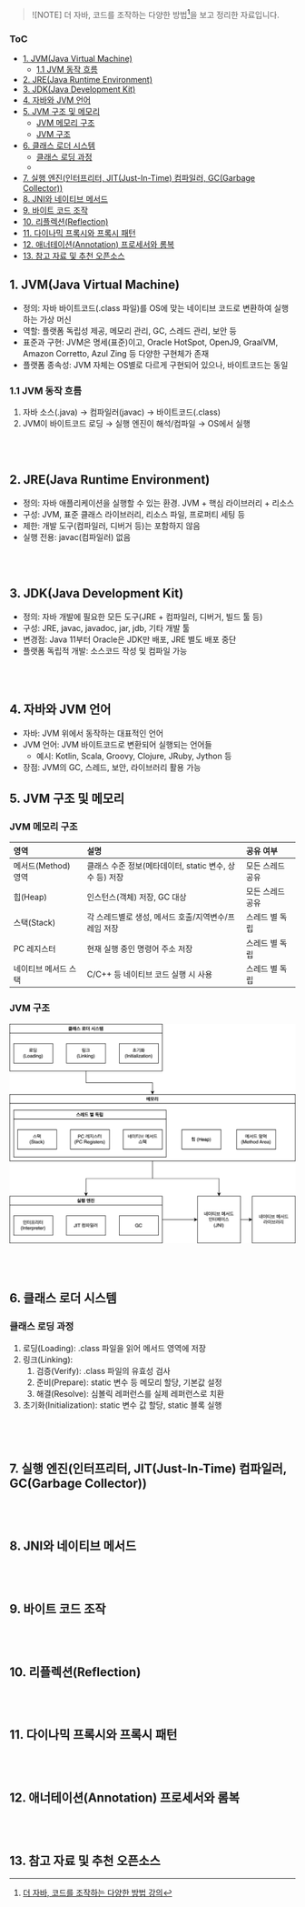 > ![NOTE]
> 더 자바, 코드를 조작하는 다양한 방법[^1]을 보고 정리한 자료입니다.

### ToC

- [1. JVM(Java Virtual Machine)](#1-jvmjava-virtual-machine)
  - [1.1 JVM 동작 흐름](#11-jvm-동작-흐름)
- [2. JRE(Java Runtime Environment)](#2-jrejava-runtime-environment)
- [3. JDK(Java Development Kit)](#3-jdkjava-development-kit)
- [4. 자바와 JVM 언어](#4-자바와-jvm-언어)
- [5. JVM 구조 및 메모리](#5-jvm-구조-및-메모리)
  - [JVM 메모리 구조](#jvm-메모리-구조)
  - [JVM 구조](#jvm-구조)
- [6. 클래스 로더 시스템](#6-클래스-로더-시스템)
  - [클래스 로딩 과정](#클래스-로딩-과정)
  - [](#)
- [7. 실행 엔진(인터프리터, JIT(Just-In-Time) 컴파일러, GC(Garbage Collector))](#7-실행-엔진인터프리터-jitjust-in-time-컴파일러-gcgarbage-collector)
- [8. JNI와 네이티브 메서드](#8-jni와-네이티브-메서드)
- [9. 바이트 코드 조작](#9-바이트-코드-조작)
- [10. 리플렉션(Reflection)](#10-리플렉션reflection)
- [11. 다이나믹 프록시와 프록시 패턴](#11-다이나믹-프록시와-프록시-패턴)
- [12. 애너테이션(Annotation) 프로세서와 롬복](#12-애너테이션annotation-프로세서와-롬복)
- [13. 참고 자료 및 추천 오픈소스](#13-참고-자료-및-추천-오픈소스)

## 1. JVM(Java Virtual Machine)

- 정의: 자바 바이트코드(.class 파일)를 OS에 맞는 네이티브 코드로 변환하여 실행하는 가상 머신
- 역할: 플랫폼 독립성 제공, 메모리 관리, GC, 스레드 관리, 보안 등
- 표준과 구현: JVM은 명세(표준)이고, Oracle HotSpot, OpenJ9, GraalVM, Amazon Corretto, Azul Zing 등 다양한 구현체가 존재
- 플랫폼 종속성: JVM 자체는 OS별로 다르게 구현되어 있으나, 바이트코드는 동일

### 1.1 JVM 동작 흐름

1. 자바 소스(.java) → 컴파일러(javac) → 바이트코드(.class)
2. JVM이 바이트코드 로딩 → 실행 엔진이 해석/컴파일 → OS에서 실행

<br/><br/>

## 2. JRE(Java Runtime Environment)

- 정의: 자바 애플리케이션을 실행할 수 있는 환경. JVM + 핵심 라이브러리 + 리소스
- 구성: JVM, 표준 클래스 라이브러리, 리소스 파일, 프로퍼티 세팅 등
- 제한: 개발 도구(컴파일러, 디버거 등)는 포함하지 않음
- 실행 전용: javac(컴파일러) 없음

<br/><br/>

## 3. JDK(Java Development Kit)

- 정의: 자바 개발에 필요한 모든 도구(JRE + 컴파일러, 디버거, 빌드 툴 등)
- 구성: JRE, javac, javadoc, jar, jdb, 기타 개발 툴
- 변경점: Java 11부터 Oracle은 JDK만 배포, JRE 별도 배포 중단
- 플랫폼 독립적 개발: 소스코드 작성 및 컴파일 가능

<br/><br/>

## 4. 자바와 JVM 언어

- 자바: JVM 위에서 동작하는 대표적인 언어
- JVM 언어: JVM 바이트코드로 변환되어 실행되는 언어들
  - 예시: Kotlin, Scala, Groovy, Clojure, JRuby, Jython 등
- 장점: JVM의 GC, 스레드, 보안, 라이브러리 활용 가능

## 5. JVM 구조 및 메모리

### JVM 메모리 구조

| 영역                 | 설명                                                    | 공유 여부        |
| :------------------- | :------------------------------------------------------ | :--------------- |
| 메서드(Method) 영역  | 클래스 수준 정보(메타데이터, static 변수, 상수 등) 저장 | 모든 스레드 공유 |
| 힙(Heap)             | 인스턴스(객체) 저장, GC 대상                            | 모든 스레드 공유 |
| 스택(Stack)          | 각 스레드별로 생성, 메서드 호출/지역변수/프레임 저장    | 스레드 별 독립   |
| PC 레지스터          | 현재 실행 중인 명령어 주소 저장                         | 스레드 별 독립   |
| 네이티브 메서드 스택 | C/C++ 등 네이티브 코드 실행 시 사용                     | 스레드 별 독립   |

### JVM 구조

![JVM 구조](/public/images/자바_코드를_조작하는_다양한_방법_1.svg)

<br/><br/>

## 6. 클래스 로더 시스템

### 클래스 로딩 과정

1. 로딩(Loading): .class 파일을 읽어 메서드 영역에 저장
2. 링크(Linking):
   1. 검증(Verify): .class 파일의 유효성 검사
   2. 준비(Prepare): static 변수 등 메모리 할당, 기본값 설정
   3. 해결(Resolve): 심볼릭 레퍼런스를 실제 레퍼런스로 치환
3. 초기화(Initialization): static 변수 값 할당, static 블록 실행

###

<br/><br/>

## 7. 실행 엔진(인터프리터, JIT(Just-In-Time) 컴파일러, GC(Garbage Collector))

<br/><br/>

## 8. JNI와 네이티브 메서드

<br/><br/>

## 9. 바이트 코드 조작

<br/><br/>

## 10. 리플렉션(Reflection)

<br/><br/>

## 11. 다이나믹 프록시와 프록시 패턴

<br/><br/>

## 12. 애너테이션(Annotation) 프로세서와 롬복

<br/><br/>

## 13. 참고 자료 및 추천 오픈소스

[^1]: [더 자바, 코드를 조작하는 다양한 방법 강의](https://www.inflearn.com/course/the-java-code-manipulation)
